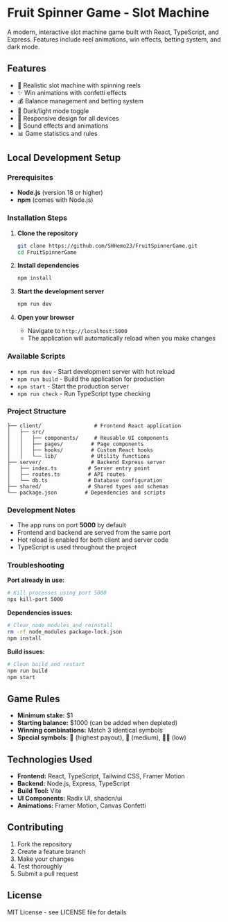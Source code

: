 
# Fruit Spinner Game - Slot Machine

A modern, interactive slot machine game built with React, TypeScript, and Express. Features include reel animations, win effects, betting system, and dark mode.

## Features

- 🎰 Realistic slot machine with spinning reels
- ✨ Win animations with confetti effects
- 💰 Balance management and betting system
- 🌙 Dark/light mode toggle
- 📱 Responsive design for all devices
- 🎵 Sound effects and animations
- 📊 Game statistics and rules

## Local Development Setup

### Prerequisites

- **Node.js** (version 18 or higher)
- **npm** (comes with Node.js)

### Installation Steps

1. **Clone the repository**
   ```bash
   git clone https://github.com/SHHemo23/FruitSpinnerGame.git
   cd FruitSpinnerGame
   ```

2. **Install dependencies**
   ```bash
   npm install
   ```

3. **Start the development server**
   ```bash
   npm run dev
   ```

4. **Open your browser**
   - Navigate to `http://localhost:5000`
   - The application will automatically reload when you make changes

### Available Scripts

- `npm run dev` - Start development server with hot reload
- `npm run build` - Build the application for production
- `npm start` - Start the production server
- `npm run check` - Run TypeScript type checking

### Project Structure

```
├── client/                 # Frontend React application
│   ├── src/
│   │   ├── components/     # Reusable UI components
│   │   ├── pages/         # Page components
│   │   ├── hooks/         # Custom React hooks
│   │   └── lib/           # Utility functions
├── server/                # Backend Express server
│   ├── index.ts          # Server entry point
│   ├── routes.ts         # API routes
│   └── db.ts             # Database configuration
├── shared/               # Shared types and schemas
└── package.json         # Dependencies and scripts
```

### Development Notes

- The app runs on port **5000** by default
- Frontend and backend are served from the same port
- Hot reload is enabled for both client and server code
- TypeScript is used throughout the project

### Troubleshooting

**Port already in use:**
```bash
# Kill processes using port 5000
npx kill-port 5000
```

**Dependencies issues:**
```bash
# Clear node_modules and reinstall
rm -rf node_modules package-lock.json
npm install
```

**Build issues:**
```bash
# Clean build and restart
npm run build
npm start
```

## Game Rules

- **Minimum stake:** $1
- **Starting balance:** $1000 (can be added when depleted)
- **Winning combinations:** Match 3 identical symbols
- **Special symbols:** 💎 (highest payout), 🍒 (medium), 🍋🍊 (low)

## Technologies Used

- **Frontend:** React, TypeScript, Tailwind CSS, Framer Motion
- **Backend:** Node.js, Express, TypeScript
- **Build Tool:** Vite
- **UI Components:** Radix UI, shadcn/ui
- **Animations:** Framer Motion, Canvas Confetti

## Contributing

1. Fork the repository
2. Create a feature branch
3. Make your changes
4. Test thoroughly
5. Submit a pull request

## License

MIT License - see LICENSE file for details
